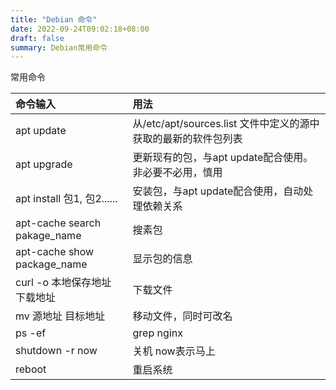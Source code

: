 ```yaml
---
title: "Debian 命令"
date: 2022-09-24T09:02:18+08:00
draft: false
summary: Debian常用命令
---
```




常用命令

| 命令输入 | 用法 |
| :-----| :----| 
| apt update | 从/etc/apt/sources.list 文件中定义的源中获取的最新的软件包列表 |
| apt upgrade | 更新现有的包，与apt update配合使用。非必要不必用，慎用 |
| apt install 包1, 包2......|安装包，与apt update配合使用，自动处理依赖关系 |
| apt-cache search pakage_name|搜素包|
| apt-cache show package_name |显示包的信息|
| curl -o 本地保存地址 下载地址 | 下载文件 |
| mv 源地址 目标地址 | 移动文件，同时可改名 |
| ps -ef|grep nginx | 显示nginx进程 |
| shutdown -r now   |  关机 now表示马上
| reboot  | 重启系统